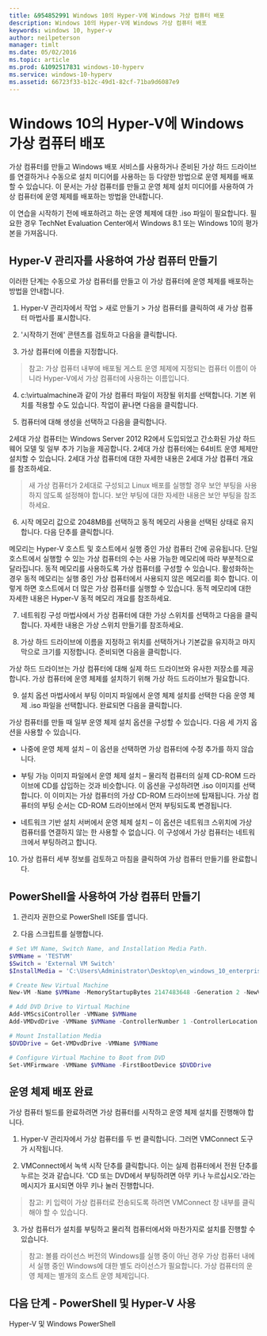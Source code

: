 ```yaml
---
title: &954852991 Windows 10의 Hyper-V에 Windows 가상 컴퓨터 배포
description: Windows 10의 Hyper-V에 Windows 가상 컴퓨터 배포
keywords: windows 10, hyper-v
author: neilpeterson
manager: timlt
ms.date: 05/02/2016
ms.topic: article
ms.prod: &1092517831 windows-10-hyperv
ms.service: windows-10-hyperv
ms.assetid: 66723f33-b12c-49d1-82cf-71ba9d6087e9
---
```


# Windows 10의 Hyper-V에 Windows 가상 컴퓨터 배포

가상 컴퓨터를 만들고 Windows 배포 서비스를 사용하거나 준비된 가상 하드 드라이브를 연결하거나 수동으로 설치 미디어를 사용하는 등 다양한 방법으로 운영 체제를 배포할 수 있습니다. 이 문서는 가상 컴퓨터를 만들고 운영 체제 설치 미디어를 사용하여 가상 컴퓨터에 운영 체제를 배포하는 방법을 안내합니다.

이 연습을 시작하기 전에 배포하려고 하는 운영 체제에 대한 .iso 파일이 필요합니다. 필요한 경우 <g id="2CapsExtId1" ctype="x-link"><g id="2CapsExtId2" ctype="x-linkText">TechNet Evaluation Center</g><g id="2CapsExtId3" ctype="x-title"></g></g>에서 Windows 8.1 또는 Windows 10의 평가본을 가져옵니다.

## Hyper-V 관리자를 사용하여 가상 컴퓨터 만들기

이러한 단계는 수동으로 가상 컴퓨터를 만들고 이 가상 컴퓨터에 운영 체제를 배포하는 방법을 안내합니다.

1. Hyper-V 관리자에서 <g id="2" ctype="x-strong">작업</g> > <g id="4" ctype="x-strong">새로 만들기</g> > <g id="6" ctype="x-strong">가상 컴퓨터</g>를 클릭하여 새 가상 컴퓨터 마법사를 표시합니다.

2. '시작하기 전에' 콘텐츠를 검토하고 <g id="2" ctype="x-strong">다음</g>을 클릭합니다.

3. 가상 컴퓨터에 이름을 지정합니다.
> <g id="1" ctype="x-strong">참고:</g> 가상 컴퓨터 내부에 배포될 게스트 운영 체제에 지정되는 컴퓨터 이름이 아니라 Hyper-V에서 가상 컴퓨터에 사용하는 이름입니다.

4. <g id="2" ctype="x-strong">c:\virtualmachine</g>과 같이 가상 컴퓨터 파일이 저장될 위치를 선택합니다. 기본 위치를 적용할 수도 있습니다. 작업이 끝나면 <g id="2" ctype="x-strong">다음</g>을 클릭합니다.

  <g id="1" ctype="x-linkText"></g>

5. 컴퓨터에 대해 생성을 선택하고 <g id="2" ctype="x-strong">다음</g>을 클릭합니다.

  2세대 가상 컴퓨터는 Windows Server 2012 R2에서 도입되었고 간소화된 가상 하드웨어 모델 및 일부 추가 기능을 제공합니다. 2세대 가상 컴퓨터에는 64비트 운영 체제만 설치할 수 있습니다. 2세대 가상 컴퓨터에 대한 자세한 내용은 <g id="2CapsExtId1" ctype="x-link"><g id="2CapsExtId2" ctype="x-linkText">2세대 가상 컴퓨터 개요</g><g id="2CapsExtId3" ctype="x-title"></g></g>를 참조하세요.

> 새 가상 컴퓨터가 2세대로 구성되고 Linux 배포를 실행할 경우 보안 부팅을 사용하지 않도록 설정해야 합니다. 보안 부팅에 대한 자세한 내용은 <g id="2CapsExtId1" ctype="x-link"><g id="2CapsExtId2" ctype="x-linkText">보안 부팅</g><g id="2CapsExtId3" ctype="x-title"></g></g>을 참조하세요.

6. <g id="4" ctype="x-strong">시작 메모리</g> 값으로 <g id="2" ctype="x-strong">2048</g>MB를 선택하고 <g id="6" ctype="x-strong">동적 메모리 사용</g>을 선택된 상태로 유지합니다. <g id="2" ctype="x-strong">다음</g> 단추를 클릭합니다.

  메모리는 Hyper-V 호스트 및 호스트에서 실행 중인 가상 컴퓨터 간에 공유됩니다. 단일 호스트에서 실행할 수 있는 가상 컴퓨터의 수는 사용 가능한 메모리에 따라 부분적으로 달라집니다. 동적 메모리를 사용하도록 가상 컴퓨터를 구성할 수 있습니다. 활성화하는 경우 동적 메모리는 실행 중인 가상 컴퓨터에서 사용되지 않은 메모리를 회수 합니다. 이렇게 하면 호스트에서 더 많은 가상 컴퓨터를 실행할 수 있습니다. 동적 메모리에 대한 자세한 내용은 <g id="2CapsExtId1" ctype="x-link"><g id="2CapsExtId2" ctype="x-linkText">Hyper-V 동적 메모리 개요</g><g id="2CapsExtId3" ctype="x-title"></g></g>를 참조하세요.

7. 네트워킹 구성 마법사에서 가상 컴퓨터에 대한 가상 스위치를 선택하고 <g id="2" ctype="x-strong">다음</g>을 클릭합니다. 자세한 내용은 <g id="2CapsExtId1" ctype="x-link"><g id="2CapsExtId2" ctype="x-linkText">가상 스위치 만들기</g><g id="2CapsExtId3" ctype="x-title"></g></g>를 참조하세요.

8. 가상 하드 드라이브에 이름을 지정하고 위치를 선택하거나 기본값을 유지하고 마지막으로 크기를 지정합니다. 준비되면 <g id="2" ctype="x-strong">다음</g>을 클릭합니다.

  가상 하드 드라이브는 가상 컴퓨터에 대해 실제 하드 드라이브와 유사한 저장소를 제공합니다. 가상 컴퓨터에 운영 체제를 설치하기 위해 가상 하드 드라이브가 필요합니다.

  <g id="1" ctype="x-linkText"></g>

9. 설치 옵션 마법사에서 <g id="2" ctype="x-strong">부팅 이미지 파일에서 운영 체제 설치</g>를 선택한 다음 운영 체제 .iso 파일을 선택합니다. 완료되면 <g id="2" ctype="x-strong">다음</g>을 클릭합니다.

  가상 컴퓨터를 만들 때 일부 운영 체제 설치 옵션을 구성할 수 있습니다. 다음 세 가지 옵션을 사용할 수 있습니다.

  - <g id="1" ctype="x-strong">나중에 운영 체제 설치</g> – 이 옵션을 선택하면 가상 컴퓨터에 수정 추가를 하지 않습니다.

  - <g id="1" ctype="x-strong">부팅 가능 이미지 파일에서 운영 체제 설치</g> – 물리적 컴퓨터의 실제 CD-ROM 드라이브에 CD를 삽입하는 것과 비슷합니다. 이 옵션을 구성하려면 .iso 이미지를 선택합니다. 이 이미지는 가상 컴퓨터의 가상 CD-ROM 드라이브에 탑재됩니다. 가상 컴퓨터의 부팅 순서는 CD-ROM 드라이브에서 먼저 부팅되도록 변경됩니다.

  - <g id="1" ctype="x-strong">네트워크 기반 설치 서버에서 운영 체제 설치</g> – 이 옵션은 네트워크 스위치에 가상 컴퓨터를 연결하지 않는 한 사용할 수 없습니다. 이 구성에서 가상 컴퓨터는 네트워크에서 부팅하려고 합니다.

10. 가상 컴퓨터 세부 정보를 검토하고 <g id="2" ctype="x-strong">마침</g>을 클릭하여 가상 컴퓨터 만들기를 완료합니다.

## PowerShell을 사용하여 가상 컴퓨터 만들기

1. 관리자 권한으로 PowerShell ISE를 엽니다.

2. 다음 스크립트를 실행합니다.

  ```powershell
  # Set VM Name, Switch Name, and Installation Media Path.
  $VMName = 'TESTVM'
  $Switch = 'External VM Switch'
  $InstallMedia = 'C:\Users\Administrator\Desktop\en_windows_10_enterprise_x64_dvd_6851151.iso'

  # Create New Virtual Machine
  New-VM -Name $VMName -MemoryStartupBytes 2147483648 -Generation 2 -NewVHDPath "D:\Virtual Machines\$VMName\$VMName.vhdx" -NewVHDSizeBytes 53687091200 -Path "D:\Virtual Machines\$VMName" -SwitchName $Switch

  # Add DVD Drive to Virtual Machine
  Add-VMScsiController -VMName $VMName
  Add-VMDvdDrive -VMName $VMName -ControllerNumber 1 -ControllerLocation 0 -Path $InstallMedia

  # Mount Installation Media
  $DVDDrive = Get-VMDvdDrive -VMName $VMName

  # Configure Virtual Machine to Boot from DVD
  Set-VMFirmware -VMName $VMName -FirstBootDevice $DVDDrive
  ```

## 운영 체제 배포 완료

가상 컴퓨터 빌드를 완료하려면 가상 컴퓨터를 시작하고 운영 체제 설치를 진행해야 합니다.

1. Hyper-V 관리자에서 가상 컴퓨터를 두 번 클릭합니다. 그러면 VMConnect 도구가 시작됩니다.

2. VMConnect에서 녹색 시작 단추를 클릭합니다. 이는 실제 컴퓨터에서 전원 단추를 누르는 것과 같습니다. 'CD 또는 DVD에서 부팅하려면 아무 키나 누르십시오.'라는 메시지가 표시되면 아무 키나 눌러 진행합니다.
> <g id="1" ctype="x-strong">참고:</g> 키 입력이 가상 컴퓨터로 전송되도록 하려면 VMConnect 창 내부를 클릭해야 할 수 있습니다.

3. 가상 컴퓨터가 설치를 부팅하고 물리적 컴퓨터에서와 마찬가지로 설치를 진행할 수 있습니다.

  <g id="1" ctype="x-linkText"></g>

> <g id="1" ctype="x-strong">참고:</g> 볼륨 라이선스 버전의 Windows를 실행 중이 아닌 경우 가상 컴퓨터 내에서 실행 중인 Windows에 대한 별도 라이선스가 필요합니다. 가상 컴퓨터의 운영 체제는 별개의 호스트 운영 체제입니다.

## 다음 단계 - PowerShell 및 Hyper-V 사용

<g id="1CapsExtId1" ctype="x-link"><g id="1CapsExtId2" ctype="x-linkText">Hyper-V 및 Windows PowerShell</g><g id="1CapsExtId3" ctype="x-title"></g></g>





<!--HONumber=May16_HO2-->


